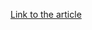 [Link to the article](https://blog.trendmicro.com/trendlabs-security-intelligence/mac-malware-that-spoofs-trading-app-steals-user-information-uploads-it-to-website/)
